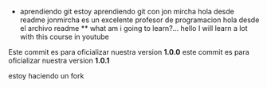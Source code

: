 * aprendiendo git
estoy aprendiendo git con jon mircha
hola desde readme
jonmircha es un excelente profesor de programacion
hola desde el archivo readme
** what am i going to learn?...
hello I will learn a lot with this course in youtube

Este commit es para oficializar nuestra version **1.0.0**
este commit es para oficializar nuestra version **1.0.1**


estoy haciendo un fork 